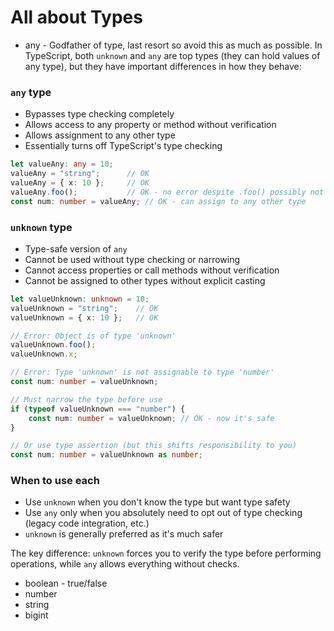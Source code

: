 # All about Types

* any - Godfather of type, last resort so avoid this as much as possible.
In TypeScript, both `unknown` and `any` are top types (they can hold values of any type), but they have important differences in how they behave:

### `any` type

- Bypasses type checking completely
- Allows access to any property or method without verification
- Allows assignment to any other type
- Essentially turns off TypeScript's type checking

```typescript
let valueAny: any = 10;
valueAny = "string";      // OK
valueAny = { x: 10 };     // OK
valueAny.foo();           // OK - no error despite .foo() possibly not existing
const num: number = valueAny; // OK - can assign to any other type
```

### `unknown` type

- Type-safe version of `any`
- Cannot be used without type checking or narrowing
- Cannot access properties or call methods without verification
- Cannot be assigned to other types without explicit casting

```typescript
let valueUnknown: unknown = 10;
valueUnknown = "string";    // OK
valueUnknown = { x: 10 };   // OK

// Error: Object is of type 'unknown'
valueUnknown.foo();         
valueUnknown.x;             

// Error: Type 'unknown' is not assignable to type 'number'
const num: number = valueUnknown;

// Must narrow the type before use
if (typeof valueUnknown === "number") {
    const num: number = valueUnknown; // OK - now it's safe
}

// Or use type assertion (but this shifts responsibility to you)
const num: number = valueUnknown as number;
```

### When to use each

- Use `unknown` when you don't know the type but want type safety
- Use `any` only when you absolutely need to opt out of type checking (legacy code integration, etc.)
- `unknown` is generally preferred as it's much safer

The key difference: `unknown` forces you to verify the type before performing operations, while `any` allows everything without checks.

* boolean  - true/false
* number
* string
* bigint

